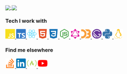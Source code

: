 <a href="https://github.com/willjw3/github-readme-stats">
  <img align="center" src="https://github-readme-stats.vercel.app/api?username=willjw3&show_icons=true&theme=dark&hide_border=true&custom_title=My%20GitHub%20Stats&include_all_commits=true" />
</a>
<a href="https://github.com/willjw3/github-readme-stats">
  <img align="center" src="https://github-readme-stats.vercel.app/api/top-langs/?username=willjw3&langs_count=4&theme=dark&hide_border=true" />
</a>

### Tech I work with

<a href="https://developer.mozilla.org/en-US/docs/Web/JavaScript">
  <img width="30px" height="30px" src="/icons/javascript.svg" />
</a>
<a href="https://www.typescriptlang.org/">
  <img width="30px" height="30px" src="/icons/typescript.svg" />
</a>
<a href="https://reactjs.org/docs/getting-started.html">
  <img width="30px" height="30px" src="/icons/react.svg" />
</a>
<a href="https://developer.mozilla.org/en-US/docs/Web/HTML">
  <img width="30px" height="30px" src="/icons/html5.svg" />
</a>
<a href="https://developer.mozilla.org/en-US/docs/Web/CSS">
  <img width="30px" height="30px" src="/icons/css3.svg" />
</a>
<a href="https://nodejs.org/en/docs/">
  <img width="30px" height="30px" src="/icons/nodejs.svg" />
</a>
<a href="https://graphql.org/">
  <img width="30px" height="30px" src="/icons/graphql.svg" />
</a>
<a href="https://d3js.org/">
  <img width="30px" height="30px" src="/icons/d3js.svg" />
</a>
<a href="https://www.gatsbyjs.com/">
  <img width="30px" height="30px" src="./icons/gatsby.svg" />
</a>
<a href="https://docs.python.org/3/">
  <img width="30px" height="30px" src="/icons/python.svg" />
</a>
<a href="https://www.linux.org/">
  <img width="30px" height="30px" src="/icons/linux.svg" />
</a>

### Find me elsewhere

<a href="https://stackoverflow.com/users/10262432/will-ward">
  <img width="30px" height="30px" src="/icons/stackoverflow.svg" />
</a>
<a href="https://www.linkedin.com/in/will-ward-65234a170/">
  <img width="30px" height="30px" src="/icons/linkedin.svg" />
</a>
<a href="https://www.freecodecamp.org/willjw3">
  <img width="30px" height="30px" src="/icons/freecodecamp.svg" />
</a>
<a href="https://www.youtube.com/channel/UCroJckuB_ohjtZUewCv0Ukw?view_as=subscriber">
  <img width="30px" height="30px" src="/icons/youtube.svg" />
</a>






<!--
**willjw3/willjw3** is a ✨ _special_ ✨ repository because its `README.md` (this file) appears on your GitHub profile.

Here are some ideas to get you started:

- 🔭 I’m currently working on ...
- 🌱 I’m currently learning ...
- 👯 I’m looking to collaborate on ...
- 🤔 I’m looking for help with ...
- 💬 Ask me about ...
- 📫 How to reach me: ...
- 😄 Pronouns: ...
- ⚡ Fun fact: ...
-->
